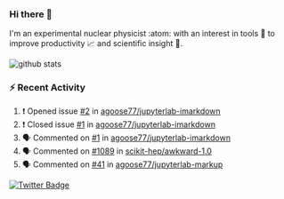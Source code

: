 ### Hi there 👋 

I'm an experimental nuclear physicist :atom: with an interest in tools :wrench: to improve productivity :chart_with_upwards_trend: and scientific insight :telescope:.

![github stats](https://github-readme-stats.vercel.app/api?username=agoose77&show_icons=true&hide_rank=true&hide_title=true&bg_color=30,e76445,904e95&text_color=efe3ec&icon_color=efe3ec)
<!--
**agoose77/agoose77** is a ✨ _special_ ✨ repository because its `README.md` (this file) appears on your GitHub profile.

Here are some ideas to get you started:

- 🔭 I’m currently working on ...
- 🌱 I’m currently learning ...
- 👯 I’m looking to collaborate on ...
- 🤔 I’m looking for help with ...
- 💬 Ask me about ...
- 📫 How to reach me: ...
- 😄 Pronouns: ...
- ⚡ Fun fact: ...
-->

### :zap: Recent Activity
<!--START_SECTION:activity-->
1. ❗️ Opened issue [#2](https://github.com/agoose77/jupyterlab-imarkdown/issues/2) in [agoose77/jupyterlab-imarkdown](https://github.com/agoose77/jupyterlab-imarkdown)
2. ❗️ Closed issue [#1](https://github.com/agoose77/jupyterlab-imarkdown/issues/1) in [agoose77/jupyterlab-imarkdown](https://github.com/agoose77/jupyterlab-imarkdown)
3. 🗣 Commented on [#1](https://github.com/agoose77/jupyterlab-imarkdown/issues/1) in [agoose77/jupyterlab-imarkdown](https://github.com/agoose77/jupyterlab-imarkdown)
4. 🗣 Commented on [#1089](https://github.com/scikit-hep/awkward-1.0/issues/1089) in [scikit-hep/awkward-1.0](https://github.com/scikit-hep/awkward-1.0)
5. 🗣 Commented on [#41](https://github.com/agoose77/jupyterlab-markup/issues/41) in [agoose77/jupyterlab-markup](https://github.com/agoose77/jupyterlab-markup)
<!--END_SECTION:activity-->


[![Twitter Badge](https://img.shields.io/twitter/follow/agoose77?style=flat-square&logo=Twitter&logoColor=white&color=cornflowerblue)](https://twitter.com/agoose77)
